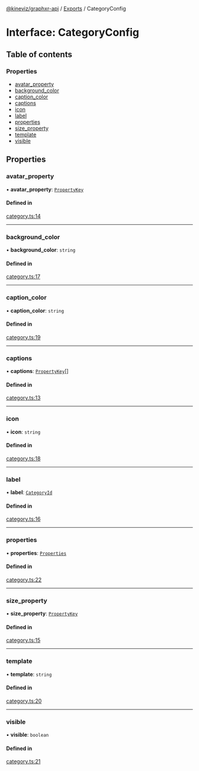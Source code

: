 [@kineviz/graphxr-api](../README.md) / [Exports](../modules.md) / CategoryConfig

# Interface: CategoryConfig

## Table of contents

### Properties

- [avatar\_property](CategoryConfig.md#avatar_property)
- [background\_color](CategoryConfig.md#background_color)
- [caption\_color](CategoryConfig.md#caption_color)
- [captions](CategoryConfig.md#captions)
- [icon](CategoryConfig.md#icon)
- [label](CategoryConfig.md#label)
- [properties](CategoryConfig.md#properties)
- [size\_property](CategoryConfig.md#size_property)
- [template](CategoryConfig.md#template)
- [visible](CategoryConfig.md#visible)

## Properties

### avatar\_property

• **avatar\_property**: [`PropertyKey`](../modules.md#propertykey)

#### Defined in

[category.ts:14](https://bitbucket.org/kineviz/graphxr-api/src/019f384/src/category.ts#lines-14)

___

### background\_color

• **background\_color**: `string`

#### Defined in

[category.ts:17](https://bitbucket.org/kineviz/graphxr-api/src/019f384/src/category.ts#lines-17)

___

### caption\_color

• **caption\_color**: `string`

#### Defined in

[category.ts:19](https://bitbucket.org/kineviz/graphxr-api/src/019f384/src/category.ts#lines-19)

___

### captions

• **captions**: [`PropertyKey`](../modules.md#propertykey)[]

#### Defined in

[category.ts:13](https://bitbucket.org/kineviz/graphxr-api/src/019f384/src/category.ts#lines-13)

___

### icon

• **icon**: `string`

#### Defined in

[category.ts:18](https://bitbucket.org/kineviz/graphxr-api/src/019f384/src/category.ts#lines-18)

___

### label

• **label**: [`CategoryId`](../modules.md#categoryid)

#### Defined in

[category.ts:16](https://bitbucket.org/kineviz/graphxr-api/src/019f384/src/category.ts#lines-16)

___

### properties

• **properties**: [`Properties`](../modules.md#properties)

#### Defined in

[category.ts:22](https://bitbucket.org/kineviz/graphxr-api/src/019f384/src/category.ts#lines-22)

___

### size\_property

• **size\_property**: [`PropertyKey`](../modules.md#propertykey)

#### Defined in

[category.ts:15](https://bitbucket.org/kineviz/graphxr-api/src/019f384/src/category.ts#lines-15)

___

### template

• **template**: `string`

#### Defined in

[category.ts:20](https://bitbucket.org/kineviz/graphxr-api/src/019f384/src/category.ts#lines-20)

___

### visible

• **visible**: `boolean`

#### Defined in

[category.ts:21](https://bitbucket.org/kineviz/graphxr-api/src/019f384/src/category.ts#lines-21)
